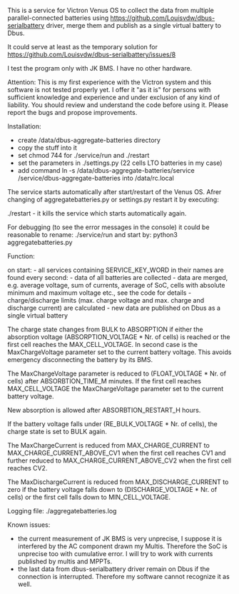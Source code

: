 This is a service for Victron Venus OS to collect the data from multiple parallel-connected batteries using
https://github.com/Louisvdw/dbus-serialbattery driver, merge them and publish as a single virtual battery to Dbus.

It could serve at least as the temporary solution for https://github.com/Louisvdw/dbus-serialbattery/issues/8

I test the program only with JK BMS. I have no other hardware.

Attention: This is my first experience with the Victron system and this software is not tested properly yet.
I offer it "as it is" for persons with sufficient knowledge and experience and under exclusion of any kind of liability.
You should review and understand the code before using it. Please report the bugs and propose improvements.

Installation:
- create /data/dbus-aggregate-batteries directory
- copy the stuff into it
- set chmod 744 for ./service/run and ./restart
- set the parameters in ./settings.py (22 cells LTO batteries in my case)
- add command ln -s /data/dbus-aggregate-batteries/service /service/dbus-aggregate-batteries into /data/rc.local

The service starts automatically after start/restart of the Venus OS. Afrer changing of aggregatebatteries.py or
settings.py restart it by executing:

./restart - it kills the service which starts automatically again.

For debugging (to see the error messages in the console) it could be reasonable to rename: ./service/run 
and start by: python3 aggregatebatteries.py

Function:

on start:
	- all services containing SERVICE_KEY_WORD in their names are found
every second:
	- data of all batteries are collected
	- data are merged, e.g. average voltage, sum of currents, average of SoC, cells with absolute minimum and maximum voltage etc.,
	see the code for details
	- charge/discharge limits (max. charge voltage and max. charge and discharge current) are calculated
	- new data are published on Dbus as a single virtual battery
	
The charge state changes from BULK to ABSORPTION if either the absorption voltage (ABSORPTION_VOLTAGE * Nr. of cells) is reached
or the first cell reaches the MAX_CELL_VOLTAGE. In second case is the MaxChargeVoltage parameter set to the current battery
voltage. This avoids emergency disconnecting the battery by its BMS.

The MaxChargeVoltage parameter is reduced to (FLOAT_VOLTAGE * Nr. of cells) after ABSORBTION_TIME_M minutes. If the first cell 
reaches MAX_CELL_VOLTAGE the MaxChargeVoltage parameter set to the current battery voltage.

New absorption is allowed after ABSORBTION_RESTART_H hours.

If the battery voltage falls under (RE_BULK_VOLTAGE * Nr. of cells), the charge state is set to BULK again.    
	
The MaxChargeCurrent is reduced from MAX_CHARGE_CURRENT to MAX_CHARGE_CURRENT_ABOVE_CV1 when the first cell reaches CV1 and further
reduced to MAX_CHARGE_CURRENT_ABOVE_CV2 when the first cell reaches CV2.

The MaxDischargeCurrent is reduced from MAX_DISCHARGE_CURRENT to zero if the battery voltage falls down to (DISCHARGE_VOLTAGE * Nr. of cells)
or the first cell falls down to MIN_CELL_VOLTAGE.

Logging file:
./aggregatebatteries.log	

Known issues:
- the current measurement of JK BMS is very unprecise, I suppose it is interfered by the AC component drawn my Multis. Therefore the SoC is unprecise too with cumulative error. I will try to work with currents published by multis and MPPTs.
- the last data from dbus-serialbattery driver remain on Dbus if the connection is interrupted. Therefore my software cannot recognize it as well.
